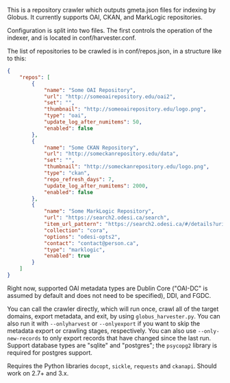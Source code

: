 This is a repository crawler which outputs gmeta.json files for indexing by Globus. It currently supports OAI, CKAN, and MarkLogic repositories.

Configuration is split into two files. The first controls the operation of the indexer, and is located in conf/harvester.conf.

The list of repositories to be crawled is in conf/repos.json, in a structure like to this:

~~~~~~~~~~~~~~~~~~~~~~~~~~~~~~~~~~~~~~~~~~~~~~~~~~~~~~~~~~~~~~~~~~~~~~~~~~~ json
{
    "repos": [
        {
            "name": "Some OAI Repository",
            "url": "http://someoairepository.edu/oai2",
            "set": "",
            "thumbnail": "http://someoairepository.edu/logo.png",
            "type": "oai",
            "update_log_after_numitems": 50,
            "enabled": false
        },
        {
            "name": "Some CKAN Repository",
            "url": "http://someckanrepository.edu/data",
            "set": "",
            "thumbnail": "http://someckanrepository.edu/logo.png",
            "type": "ckan",
            "repo_refresh_days": 7,
            "update_log_after_numitems": 2000,
            "enabled": false
        },
        {
            "name": "Some MarkLogic Repository",
            "url": "https://search2.odesi.ca/search",
            "item_url_pattern": "https://search2.odesi.ca/#/details?uri=%2Fodesi%2F%id%",
            "collection": "cora",
            "options": "odesi-opts2",
            "contact": "contact@person.ca",
            "type": "marklogic",
            "enabled": true
        }
    ]
}
~~~~~~~~~~~~~~~~~~~~~~~~~~~~~~~~~~~~~~~~~~~~~~~~~~~~~~~~~~~~~~~~~~~~~~~~~~~~~~~~

Right now, supported OAI metadata types are Dublin Core ("OAI-DC" is assumed by default and does not need to be specified), DDI, and FGDC.

You can call the crawler directly, which will run once, crawl all of the target domains, export metadata, and exit, by using `globus_harvester.py`. You can also run it with `--onlyharvest` or `--onlyexport` if you want to skip the metadata export or crawling stages, respectively. You can also use `--only-new-records` to only export records that have changed since the last run. Support database types are "sqlite" and "postgres"; the `psycopg2` library is required for postgres support.

Requires the Python libraries `docopt`, `sickle`, `requests` and `ckanapi`. Should work on 2.7+ and 3.x.
